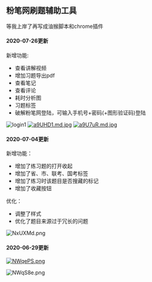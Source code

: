 ## 粉笔网刷题辅助工具

等我上岸了再写成油猴脚本和chrome插件

#### 2020-07-26更新
新增功能:
* 查看讲解视频
* 增加习题导出pdf
* 查看笔记
* 查看评论
* 耗时分析图
* 习题标签
* 破解粉笔网登陆，可输入手机号+密码(+图形验证码)登陆

![login1](https://s1.ax1x.com/2020/07/26/a9UcBq.jpg)
[![a9UHD1.md.jpg](https://s1.ax1x.com/2020/07/26/a9UHD1.jpg)](https://imgchr.com/i/a9UHD1)
[![a9U7uR.md.jpg](https://s1.ax1x.com/2020/07/26/a9U7uR.jpg)](https://imgchr.com/i/a9U7uR)

#### 2020-07-04更新

新增功能：
* 增加了练习题的打开收起
* 增加了省、市、联考、国考标签
* 增加了练习时该题目是否搜藏的标记
* 增加了收藏按钮

优化：
* 调整了样式
* 优化了题目来源过于冗长的问题

![NxUXMd.png](https://s1.ax1x.com/2020/07/04/NxUXMd.png)


#### 2020-06-29更新

[![NWqePS.png](https://s1.ax1x.com/2020/06/29/NWqePS.png)](https://imgchr.com/i/NWqePS)

![NWqS8e.png](https://s1.ax1x.com/2020/06/29/NWqS8e.png)